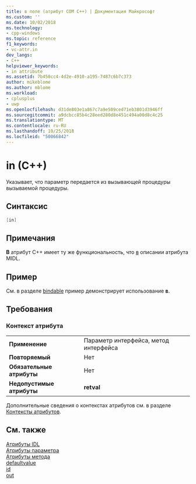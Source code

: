 ```yaml
---
title: в поле (атрибут COM C++) | Документация Майкрософт
ms.custom: ''
ms.date: 10/02/2018
ms.technology:
- cpp-windows
ms.topic: reference
f1_keywords:
- vc-attr.in
dev_langs:
- C++
helpviewer_keywords:
- in attribute
ms.assetid: 7b450cc4-4d2e-4910-a195-7487c6b7c373
author: mikeblome
ms.author: mblome
ms.workload:
- cplusplus
- uwp
ms.openlocfilehash: d31de803e1a867c7a9e509ced71eb3801d3946ff
ms.sourcegitcommit: a9dcbcc85b4c28eed280d8e451c494a00d8c4c25
ms.translationtype: MT
ms.contentlocale: ru-RU
ms.lasthandoff: 10/25/2018
ms.locfileid: "50066842"
---
```

# <a name="in-c"></a>in (C++)

Указывает, что параметр передается из вызывающей процедуры вызываемой процедуры.

## <a name="syntax"></a>Синтаксис

```cpp
[in]
```

## <a name="remarks"></a>Примечания

**В** атрибут C++ имеет ту же функциональность, что [в](/windows/desktop/Midl/in) описании атрибута MIDL.

## <a name="example"></a>Пример

См. в разделе [bindable](bindable.md) пример демонстрирует использование **в**.

## <a name="requirements"></a>Требования

### <a name="attribute-context"></a>Контекст атрибута

|||
|-|-|
|**Применение**|Параметр интерфейса, метод интерфейса|
|**Повторяемый**|Нет|
|**Обязательные атрибуты**|Нет|
|**Недопустимые атрибуты**|**retval**|

Дополнительные сведения о контекстах атрибутов см. в разделе [Контексты атрибутов](cpp-attributes-com-net.md#contexts).

## <a name="see-also"></a>См. также

[Атрибуты IDL](idl-attributes.md)<br/>
[Атрибуты параметра](parameter-attributes.md)<br/>
[Атрибуты метода](method-attributes.md)<br/>
[defaultvalue](defaultvalue.md)<br/>
[id](id.md)<br/>
[out](out-cpp.md)